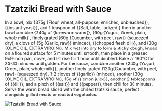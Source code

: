 # Tzatziki Bread with Sauce

In a bowl, mix {375g {Flour, wheat, all-purpose, enriched, unbleached}}, {{instant yeast}}, and 1 teaspoon of {{Salt, table, iodized}} then in another bowl combine {240g of {lukewarm water}}, {60g {Yogurt, Greek, plain, whole milk}}, finely grated {60g {Cucumber, with peel, raw}} (squeezed dry), a clove of {5g {Garlic, raw}} (minced), {{chopped fresh dill}}, and {30g {OLIVE OIL, EXTRA VIRGIN}}. Mix wet into dry to form a sticky dough, knead on a floured surface for 5 minutes until smooth, then place in a greased 9x9-inch pan, cover, and let rise for 1 hour until doubled. Bake at 190°C for 25-30 minutes until golden. For the sauce, combine another {240g {Yogurt, Greek, plain, whole milk}}, another finely grated {120g{Cucumber, with peel, raw}} (squeezed dry), 1-2 cloves of {{garlic}} (minced), another {30g {OLIVE OIL, EXTRA VIRGIN}}, 15g of {{lemon juice}}, another 2 tablespoons of {{dill}}, and a pinch of {{salt}} and {{pepper}}, then chill for 30 minutes. Serve the warm bread sliced with the chilled tzatziki sauce, perfect alongside grilled meats or roasted vegetables. 

![Tzatziki Bread with Sauce](../../MealPlanner/meals/images/tzatziki.jpeg)